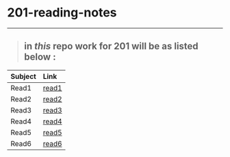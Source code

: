 # 201-reading-notes

---

> ## in *this* repo work for **201** will be as listed below :

| Subject                       | Link 
|------------------------------ |:---------------------------
|Read1                          |[read1](https://ihab1990.github.io/201-reading-notes/read1)
|Read2                          |[read2](https://ihab1990.github.io/201-reading-notes/class-02)
|Read3                          |[read3](https://ihab1990.github.io/201-reading-notes/read3)
|Read4                          |[read4](https://ihab1990.github.io/201-reading-notes/read4)
|Read5                          |[read5](https://ihab1990.github.io/201-reading-notes/read5)
|Read6                          |[read6](https://ihab1990.github.io/201-reading-notes/read6)